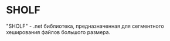 # SHOLF

"SHOLF" - .net библиотека, предназначенная для сегментного хеширования файлов большого размера.
